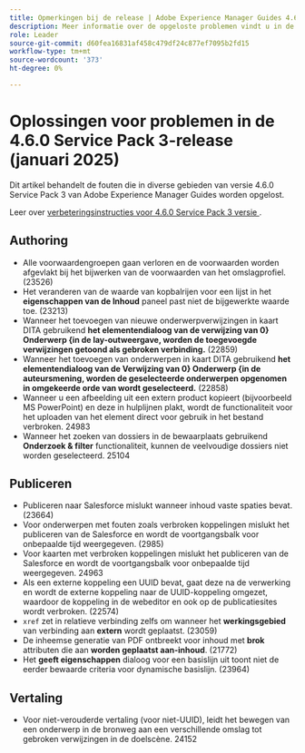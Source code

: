 ```yaml
---
title: Opmerkingen bij de release | Adobe Experience Manager Guides 4.6.0 Service Pack 3-release heeft problemen opgelost.
description: Meer informatie over de opgeloste problemen vindt u in de 4.6.0 Service Pack 3-release van Adobe Experience Manager Guides
role: Leader
source-git-commit: d60fea16831af458c479df24c877ef7095b2fd15
workflow-type: tm+mt
source-wordcount: '373'
ht-degree: 0%

---
```


# Oplossingen voor problemen in de 4.6.0 Service Pack 3-release (januari 2025)


Dit artikel behandelt de fouten die in diverse gebieden van versie 4.6.0 Service Pack 3 van Adobe Experience Manager Guides worden opgelost.

Leer over [ verbeteringsinstructies voor 4.6.0 Service Pack 3 versie ](upgrade-instructions-4-6-0-sp2.md).

## Authoring

- Alle voorwaardengroepen gaan verloren en de voorwaarden worden afgevlakt bij het bijwerken van de voorwaarden van het omslagprofiel. (23526)
- Het veranderen van de waarde van kopbalrijen voor een lijst in het **eigenschappen van de Inhoud** paneel past niet de bijgewerkte waarde toe. (23213)
- Wanneer het toevoegen van nieuwe onderwerpverwijzingen in kaart DITA gebruikend **het elementendialoog van de verwijzing van 0} Onderwerp {in de lay-outweergave, worden de toegevoegde verwijzingen getoond als gebroken verbinding.** (22859)
- Wanneer het toevoegen van onderwerpen in kaart DITA gebruikend **het elementendialoog van de Verwijzing van 0} Onderwerp {in de auteursmening, worden de geselecteerde onderwerpen opgenomen in omgekeerde orde van wordt geselecteerd.** (22858)
- Wanneer u een afbeelding uit een extern product kopieert (bijvoorbeeld MS PowerPoint) en deze in hulplijnen plakt, wordt de functionaliteit voor het uploaden van het element direct voor gebruik in het bestand verbroken. 24983
- Wanneer het zoeken van dossiers in de bewaarplaats gebruikend **Onderzoek &amp; filter** functionaliteit, kunnen de veelvoudige dossiers niet worden geselecteerd. 25104

## Publiceren

- Publiceren naar Salesforce mislukt wanneer inhoud vaste spaties bevat. (23664)
- Voor onderwerpen met fouten zoals verbroken koppelingen mislukt het publiceren van de Salesforce en wordt de voortgangsbalk voor onbepaalde tijd weergegeven. (2985)
- Voor kaarten met verbroken koppelingen mislukt het publiceren van de Salesforce en wordt de voortgangsbalk voor onbepaalde tijd weergegeven. 24963
- Als een externe koppeling een UUID bevat, gaat deze na de verwerking en wordt de externe koppeling naar de UUID-koppeling omgezet, waardoor de koppeling in de webeditor en ook op de publicatiesites wordt verbroken. (22574)
- `xref` zet in relatieve verbinding zelfs om wanneer het **werkingsgebied** van verbinding aan **extern** wordt geplaatst. (23059)
- De inheemse generatie van PDF ontbreekt voor inhoud met **brok** attributen die aan **worden geplaatst aan-inhoud**. (21772)
- Het **geeft eigenschappen** dialoog voor een basislijn uit toont niet de eerder bewaarde criteria voor dynamische basislijn. (23964)


## Vertaling

- Voor niet-verouderde vertaling (voor niet-UUID), leidt het bewegen van een onderwerp in de bronweg aan een verschillende omslag tot gebroken verwijzingen in de doelscène. 24152
